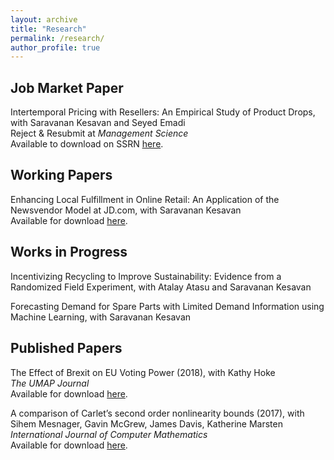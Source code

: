 ```yaml
---
layout: archive
title: "Research"
permalink: /research/
author_profile: true
---
```


## Job Market Paper

Intertemporal Pricing with Resellers: An Empirical Study of Product Drops, with Saravanan Kesavan and Seyed Emadi \
Reject & Resubmit at *Management Science* \
Available to download on SSRN [here](https://papers.ssrn.com/sol3/papers.cfm?abstract_id=3824987).

## Working Papers

Enhancing Local Fulfillment in Online Retail: An Application of the Newsvendor Model at JD.com, with Saravanan Kesavan \
Available for download [here](/files/pdf/closer_fulfillment.pdf).

## Works in Progress
	
Incentivizing Recycling to Improve Sustainability: Evidence from a Randomized Field Experiment, with Atalay Atasu and Saravanan Kesavan

Forecasting Demand for Spare Parts with Limited Demand Information using Machine Learning, with Saravanan Kesavan	


## Published Papers

The Effect of Brexit on EU Voting Power (2018), with Kathy Hoke \
*The UMAP Journal* \
Available for download [here](https://www.comap.com/product/?idx=1618).

A comparison of Carlet’s second order nonlinearity bounds (2017), with Sihem Mesnager, Gavin McGrew, James Davis, Katherine Marsten \
*International Journal of Computer Mathematics* \
Available for download [here](https://www.tandfonline.com/doi/abs/10.1080/00207160.2015.1112002?journalCode=gcom20).


	


